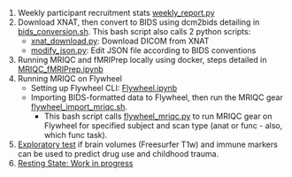 
1. Weekly participant recruitment stats [weekly_report.py](https://github.com/tientong98/BachiK23/blob/main/weekly_report.py)
2. Download XNAT, then convert to BIDS using dcm2bids detailing in [bids_conversion.sh](https://github.com/tientong98/xnat_download/blob/main/bids_conversion.sh). This bash script also calls 2 python scripts:
   * [xnat_download.py](https://github.com/tientong98/BachiK23/blob/main/xnat_download.py): Download DICOM from XNAT
   * [modify_json.py](https://github.com/tientong98/BachiK23/blob/main/modify_json.py): Edit JSON file according to BIDS conventions
3. Running MRIQC and fMRIPrep locally using docker, steps detailed in [MRIQC_fMRIPrep.ipynb](https://github.com/tientong98/xnat_download/blob/main/MRIQC_fMRIPrep.ipynb)
4. Running MRIQC on Flywheel
    * Setting up Flywheel CLI: [Flywheel.ipynb](https://github.com/tientong98/xnat_download/blob/main/Flywheel.ipynb) 
    * Importing BIDS-formatted data to Flywheel, then run the MRIQC gear [flywheel_import_mriqc.sh]( https://github.com/tientong98/xnat_download/blob/main/flywheel_import_mriqc.sh). 
      * This bash script calls [flywheel_mriqc.py](https://github.com/tientong98/BachiK23/blob/main/flywheel_mriqc.py) to run MRIQC gear on Flywheel for specified subject and scan type (anat or func - also, which func task).
5. [Exploratory test](https://github.com/tientong98/BachiK23/blob/main/r01_ml_GM-Git.ipynb) if brain volumes (Freesurfer T1w) and immune markers can be used to predict drug use and childhood trauma. 
6. [Resting State: Work in progress](https://github.com/tientong98/BachiK23/blob/main/restingState/rest_git.ipynb)
